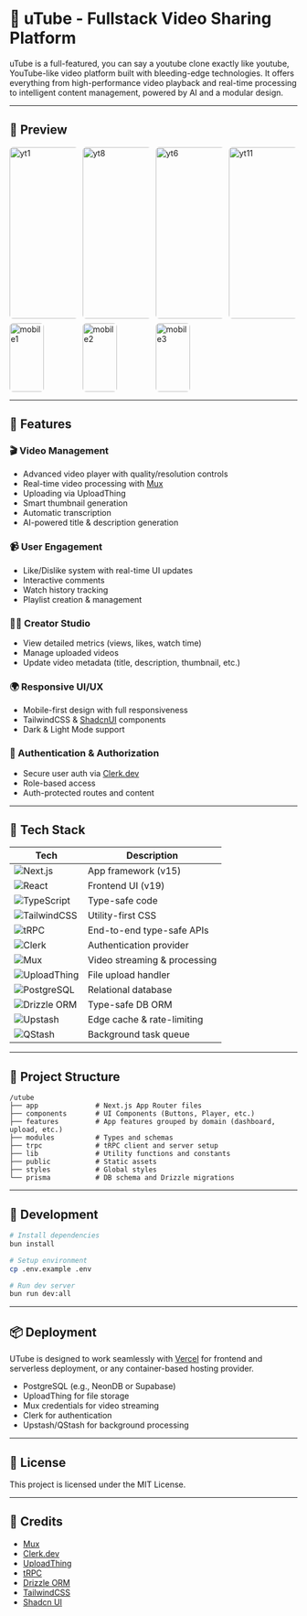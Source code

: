 # 🎥 uTube - Fullstack Video Sharing Platform

uTube is a full-featured, you can say a youtube clone exactly like youtube, YouTube-like video platform built with bleeding-edge technologies. It offers everything from high-performance video playback and real-time processing to intelligent content management, powered by AI and a modular design.

---

## 📸 Preview

<div style="display: grid; grid-template-columns: repeat(4, 120px); gap: 8px; justify-content: center;">

  <img src="https://github.com/user-attachments/assets/23783120-cc2a-47ba-8ff4-b64148447fd6" alt="yt1" style="width: 300px; height: 300px; object-fit: cover; border-radius: 6px;" />
  <img src="https://github.com/user-attachments/assets/c170aa7f-71f0-48b1-a951-1273828850d6" alt="yt8" style="width: 300px; height: 300px; object-fit: cover; border-radius: 6px;" />
  <img src="https://github.com/user-attachments/assets/22ffd802-e430-4fb7-91dd-f8b1d2297a7d" alt="yt6" style="width: 300px; height: 300px; object-fit: cover; border-radius: 6px;" />
  <img src="https://github.com/user-attachments/assets/0391d808-27e5-4b77-adf7-e3d4ce294510" alt="yt11" style="width: 300px; height: 300px; object-fit: cover; border-radius: 6px;" />

  <img src="https://github.com/user-attachments/assets/d3e6be13-bd8d-4cb8-a9c2-c913df00ee86" alt="mobile1" style="width: 60px; height: 120px; object-fit: cover; border-radius: 6px;" />
  <img src="https://github.com/user-attachments/assets/bf030cd8-0fad-4734-8f2d-e83134e5495c" alt="mobile2" style="width: 60px; height: 120px; object-fit: cover; border-radius: 6px;" />
  <img src="https://github.com/user-attachments/assets/735b3c92-46f7-4f2d-b62a-bd521d304bb4" alt="mobile3" style="width: 60px; height: 120px; object-fit: cover; border-radius: 6px;" />

</div>


---


## 🚀 Features

### 🎬 Video Management

* Advanced video player with quality/resolution controls
* Real-time video processing with [Mux](https://www.mux.com/)
* Uploading via UploadThing
* Smart thumbnail generation
* Automatic transcription
* AI-powered title & description generation

### 📹 User Engagement

* Like/Dislike system with real-time UI updates
* Interactive comments
* Watch history tracking
* Playlist creation & management

### 🧑‍💼 Creator Studio

* View detailed metrics (views, likes, watch time)
* Manage uploaded videos
* Update video metadata (title, description, thumbnail, etc.)

### 🌍 Responsive UI/UX

* Mobile-first design with full responsiveness
* TailwindCSS & [ShadcnUI](https://ui.shadcn.com/) components
* Dark & Light Mode support

### 🔐 Authentication & Authorization

* Secure user auth via [Clerk.dev](https://clerk.dev/)
* Role-based access
* Auth-protected routes and content

---

## 🧱 Tech Stack

| Tech                                                                                                                | Description                  |
| ------------------------------------------------------------------------------------------------------------------- | ---------------------------- |
| ![Next.js](https://img.shields.io/badge/Next.js-000000?style=for-the-badge\&logo=nextdotjs)                         | App framework (v15)          |
| ![React](https://img.shields.io/badge/React-20232A?style=for-the-badge\&logo=react\&logoColor=61DAFB)               | Frontend UI (v19)            |
| ![TypeScript](https://img.shields.io/badge/TypeScript-3178C6?style=for-the-badge\&logo=typescript)                  | Type-safe code               |
| ![TailwindCSS](https://img.shields.io/badge/TailwindCSS-38B2AC?style=for-the-badge\&logo=tailwind-css)              | Utility-first CSS            |
| ![tRPC](https://img.shields.io/badge/tRPC-2596be?style=for-the-badge\&logo=trpc)                                    | End-to-end type-safe APIs    |
| ![Clerk](https://img.shields.io/badge/Clerk-F5F5F5?style=for-the-badge\&logo=clerk)                                 | Authentication provider      |
| ![Mux](https://img.shields.io/badge/Mux-000000?style=for-the-badge\&logo=mux)                                       | Video streaming & processing |
| ![UploadThing](https://img.shields.io/badge/UploadThing-000000?style=for-the-badge\&logo=uploadthing)               | File upload handler          |
| ![PostgreSQL](https://img.shields.io/badge/PostgreSQL-316192?style=for-the-badge\&logo=postgresql\&logoColor=white) | Relational database          |
| ![Drizzle ORM](https://img.shields.io/badge/Drizzle%20ORM-FF6B81?style=for-the-badge\&logo=drizzle)                 | Type-safe DB ORM             |
| ![Upstash](https://img.shields.io/badge/Upstash-1A202C?style=for-the-badge\&logo=upstash)                           | Edge cache & rate-limiting   |
| ![QStash](https://img.shields.io/badge/QStash-000000?style=for-the-badge\&logo=vercel)                              | Background task queue        |

---

## 📂 Project Structure

```
/utube
├── app              # Next.js App Router files
├── components       # UI Components (Buttons, Player, etc.)
├── features         # App features grouped by domain (dashboard, upload, etc.)
├── modules          # Types and schemas
├── trpc             # tRPC client and server setup
├── lib              # Utility functions and constants
├── public           # Static assets
├── styles           # Global styles
└── prisma           # DB schema and Drizzle migrations
```

---

## 🧪 Development

```bash
# Install dependencies
bun install

# Setup environment
cp .env.example .env

# Run dev server
bun run dev:all
```

---

## 📦 Deployment

UTube is designed to work seamlessly with [Vercel](https://vercel.com/) for frontend and serverless deployment, or any container-based hosting provider.

* PostgreSQL (e.g., NeonDB or Supabase)
* UploadThing for file storage
* Mux credentials for video streaming
* Clerk for authentication
* Upstash/QStash for background processing

---

## 📃 License

This project is licensed under the MIT License.

---

## 🙌 Credits

* [Mux](https://www.mux.com/)
* [Clerk.dev](https://clerk.dev/)
* [UploadThing](https://uploadthing.com/)
* [tRPC](https://trpc.io/)
* [Drizzle ORM](https://orm.drizzle.team/)
* [TailwindCSS](https://tailwindcss.com/)
* [Shadcn UI](https://ui.shadcn.com/)
